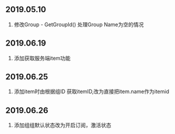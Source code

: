 ## 2019.05.10 ##
1. 修改Group - GetGroupId() 处理Group Name为空的情况
## 2019.06.19 ##
1. 添加获取服务端item功能
## 2019.06.25 ##
1. 添加item时由根据组ID 获取itemID,改为直接把item.name作为itemid
## 2019.06.26 ##
1. 添加组组默认状态改为开启订阅，激活状态